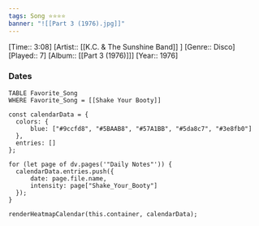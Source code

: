 ```yaml
---
tags: Song ⭐⭐⭐⭐ 
banner: "![[Part 3 (1976).jpg]]"
---
```

[Time:: 3:08]
[Artist:: [[K.C. & The Sunshine Band]] ]
[Genre:: Disco]
[Played:: 7]
[Album:: [[Part 3 (1976)]]]
[Year:: 1976]
### Dates
````dataview
TABLE Favorite_Song
WHERE Favorite_Song = [[Shake Your Booty]]
````
  ```dataviewjs
const calendarData = { 
	colors: { 
		blue: ["#9ccfd8", "#5BAAB8", "#57A1BB", "#5da8c7", "#3e8fb0"] 
	}, 
	entries: [] 
}; 

for (let page of dv.pages('"Daily Notes"')) { 
	calendarData.entries.push({ 
		date: page.file.name, 
		intensity: page["Shake_Your_Booty"]
	}); 
} 

renderHeatmapCalendar(this.container, calendarData);
```
